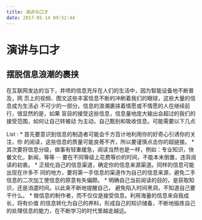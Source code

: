 ```yaml
---
title: 演讲与口才
date: 2017-05-14 09:52:44
---
```


# 演讲与口才

## 摆脱信息浪潮的裹挟

在互联网发达的当下，井喷的信息充斥在人们的生活中，因为智能设备地不断普及，网
页上的视频、图文这些丰富信息不断的冲刷着我们的眼球，这些大量的信息成为生活必
不可少的一部分。信息的浪潮裹挟着情愿或不情愿的人在继续前行，很显然的是，如果
盲目的接受这些信息，信息量地庞大输出会超过的我们的接受范围，如何让自己转被动
为主动，自己甄别和吸收信息。可能需要以下几点

List
:   * 首先要意识到信息的制造者可能会千方百计地利用你的好奇心引诱你的关注，你
    的阅读，这些信息的质量可能良莠不齐，所以要谨慎点击你的超链接。
    * 其次要将信息分级，做事有轻重缓急，阅读当然也是一样，例如：专业知识，快
    餐文化，新闻，等等 ··· 要在不同等级上花费等价的时间，不能本末倒置，违背阅读的初衷。
    * 正规化自己的信息渠道，确定你的信息来源渠道。同样的信息可能出现在许多不
    同的地方，要将第一手信息的渠道作为自己的信息来源，避免二手信息的二次加工使信息的原意有失偏颇。
    * 明确自己当前阅读的目的，是获取知识，还是消遣时间。以此来不断地提醒自己，
    避免陷入时间黑洞，不知道自己要干什么。
    * 做信息的制作者，而不仅仅是接受信息。利用海量的信息来自我成长，将有价值
    的信息转化为自己的养料，形成自己的知识储备，不断地锻炼自己的处理信息的能力，在不断学习的时代里越走越远。

